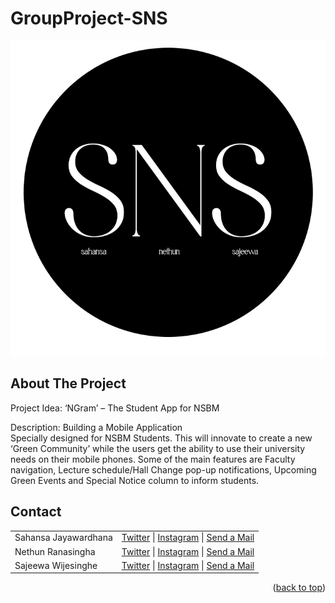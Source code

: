 # GroupProject-SNS

<div align="center">
  <a href="https://github.com/methjaya/GroupProject-SNS">
    <img class="center" src="snslogo.png" alt="SNSLogo.png" border="0">
  </a>

</div>

<!-- ABOUT THE PROJECT -->

## About The Project

Project Idea: ‘NGram’  – The Student App for NSBM

Description: Building a Mobile Application        
Specially designed for NSBM Students.
This will innovate to create a new ‘Green Community’ while the users get the ability to use their university needs on their mobile phones.
Some of the main features are Faculty navigation, Lecture schedule/Hall Change pop-up notifications, Upcoming Green Events and Special Notice column to inform students.


<!-- CONTACT -->

## Contact

<table>

 <tr>
    <td>Sahansa Jayawardhana</td>
    <td><a href="https://twitter.com/sahansajay">Twitter</a> | <a href="https://www.instagram.com/seasonsixty/">Instagram</a> | <a href="mailto:methjaya252@gmail.com">Send a Mail</a></td>
  </tr>


  <tr>
    <td>Nethun Ranasingha</td>
    <td><a href="https://twitter.com/@Black_Demon223">Twitter</a> | <a href="https://www.instagram.com/nethun._.ranasinghe/">Instagram</a> | <a href="mailto:nethun223@gmail.com">Send a Mail</a></td>
  </tr>
   
 
  <tr>
    <td>Sajeewa Wijesinghe</td>
    <td><a href="">Twitter</a> | <a href="https://www.instagram.com/lsandmanl24/">Instagram</a> | <a href="mailto:Sajeewadw@gmail.com">Send a Mail</a></td>
  </tr>
  
</table>


<p align="right">(<a href="#top">back to top</a>)</p>
